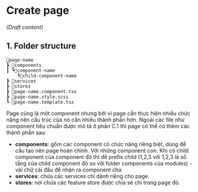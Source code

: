 # Create page
_(Draft content)_

## 1. Folder structure
```
📂page-name
┣ 📂components
┃ ┗📂component-name
    ┗📂child-component-name
┣ 📂services
┣ 📂stores
┣ 📜page-name.component.tsx
┣ 📜page-name.style.scss
┗ 📜page-name.template.tsx
```
Page cũng là một component nhưng bởi vì page cần thực hiện nhiều chức năng nên cấu trúc của nó cần nhiều thành phần hơn. Ngoài các file như component tiêu chuẩn được mô tả ở phần C.1 thì page có thể có thêm các thành phần sau:
- **components**: gồm các component có chức năng riêng biệt, dùng để cấu tạo nên page hoàn chỉnh. Với những component con. Khi có child component của component đó thì để prefix child  (1,2,3 với 1,2,3 là số tầng của child component đó so với folder components của modules) -vài chữ cái đầu để nhận ra component cha
- **services**: chứa các services chỉ dành riêng cho page.
- **stores**: nơi chứa các feature store được chia sẻ chỉ trong page đó.

```
